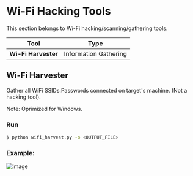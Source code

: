 # Wi-Fi Hacking Tools

This section belongs to Wi-Fi hacking/scanning/gathering tools.

| Tool | Type |
| --- | --- |
| **Wi-Fi Harvester** | Information Gathering |

## Wi-Fi Harvester

Gather all WiFi SSIDs:Passwords connected on target's machine. (Not a hacking tool).

Note: Oprimized for Windows. 

### Run
```sh
$ python wifi_harvest.py -o <OUTPUT_FILE>
```

### Example:
![image](https://github.com/Jubiko31/red_team_toolkit/assets/53910160/9fa7e5d0-dc78-4688-90bd-46e6b5fcdad1)
